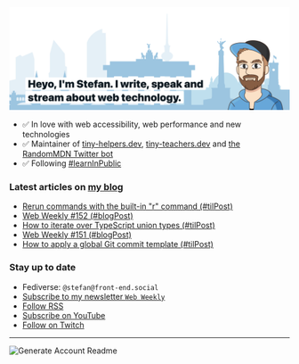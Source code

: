 <img alt="Heyo, I'm Stefan. I write and speak about web technology." src="https://raw.githubusercontent.com/stefanjudis/stefanjudis/main/screenshot.png">

- ✅ In love with web accessibility, web performance and new technologies
- ✅ Maintainer of [tiny-helpers.dev](https://tiny-helpers.dev), [tiny-teachers.dev](https://tiny-teachers.dev/) and [the RandomMDN Twitter bot](https://twitter.com/randomMDN)
- ✅ Following [#learnInPublic](https://www.stefanjudis.com/today-i-learned/)
### Latest articles on [my blog](https://www.stefanjudis.com)

<!-- BLOG-POST-LIST:START -->
- [Rerun commands with the built-in &quot;r&quot; command &lpar;#tilPost&rpar;](https://www.stefanjudis.com/today-i-learned/rerun-commands-with-the-r-command/)
- [Web Weekly #152 &lpar;#blogPost&rpar;](https://www.stefanjudis.com/blog/web-weekly-152/)
- [How to iterate over TypeScript union types &lpar;#tilPost&rpar;](https://www.stefanjudis.com/today-i-learned/iterate-typescript-union-type/)
- [Web Weekly #151 &lpar;#blogPost&rpar;](https://www.stefanjudis.com/blog/web-weekly-151/)
- [How to apply a global Git commit template &lpar;#tilPost&rpar;](https://www.stefanjudis.com/today-i-learned/global-git-commit-templates/)
<!-- BLOG-POST-LIST:END -->

### Stay up to date

- Fediverse: `@stefan@front-end.social`
- [Subscribe to my newsletter `Web Weekly`](https://webweekly.email/)
- [Follow RSS](https://www.stefanjudis.com/feeds/)
- [Subscribe on YouTube](https://youtube.com/c/stefanjudis)
- [Follow on Twitch](https://www.twitch.tv/stefanjudis)

---

![Generate Account Readme](https://github.com/stefanjudis/stefanjudis/workflows/Generate%20Account%20Readme/badge.svg)
